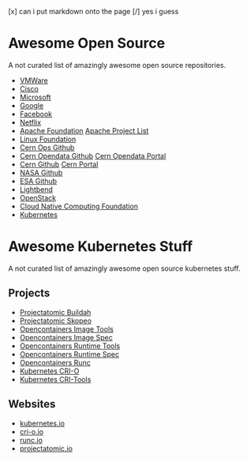 [x] can i put markdown onto the page
[/] yes i guess

# Awesome Open Source
A not curated list of amazingly awesome open source repositories.

* [VMWare](http://vmware.github.io/)
* [Cisco](http://cisco.github.io/)
* [Microsoft](https://opensource.microsoft.com/)
* [Google](https://github.com/google)
* [Facebook](https://code.facebook.com/projects)
* [Netflix](http://netflix.github.io/#/)
* [Apache Foundation](https://github.com/apache) [Apache Project List](https://projects.apache.org/projects.html)
* [Linux Foundation](https://www.linuxfoundation.org/projects/)
* [Cern Ops Github](https://github.com/cernops)
* [Cern Opendata Github](https://github.com/cernopendata) [Cern Opendata Portal](http://opendata.cern.ch/)
* [Cern Github](https://github.com/cern) [Cern Portal](https://kt.cern/technologies)
* [NASA Github](https://github.com/nasa)
* [ESA Github](https://github.com/esa)
* [Lightbend](https://www.lightbend.com/open-source-core)
* [OpenStack](https://github.com/openstack)
* [Cloud Native Computing Foundation](https://www.cncf.io/)
* [Kubernetes](https://kubernetes.io/)

# Awesome Kubernetes Stuff
A not curated list of amazingly awesome open source kubernetes stuff.

## Projects

* [Projectatomic Buildah](https://github.com/projectatomic/buildah)
* [Projectatomic Skopeo](https://github.com/projectatomic/skopeo)
* [Opencontainers Image Tools](https://github.com/opencontainers/image-tools)
* [Opencontainers Image Spec](https://github.com/opencontainers/image-spec)
* [Opencontainers Runtime Tools](https://github.com/opencontainers/runtime-tools)
* [Opencontainers Runtime Spec](https://github.com/opencontainers/runtime-spec)
* [Opencontainers Runc](https://github.com/opencontainers/runc)
* [Kubernetes CRI-O](https://github.com/kubernetes-incubator/cri-o)
* [Kubernetes CRI-Tools](https://github.com/kubernetes-incubator/cri-tools)

## Websites

* [kubernetes.io](https://kubernetes.io/)
* [cri-o.io](https://cri-o.io/)
* [runc.io](https://runc.io)
* [projectatomic.io](https://www.projectatomic.io/)
